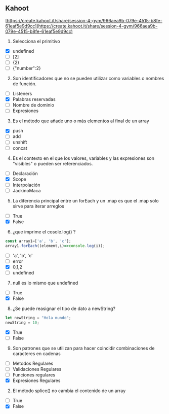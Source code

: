 
## Kahoot

[https://create.kahoot.it/share/session-4-gym/966aea9b-079e-4515-b8fe-61eaf5e9d9cc](https://create.kahoot.it/share/session-4-gym/966aea9b-079e-4515-b8fe-61eaf5e9d9cc)

1. Selecciona el primitivo

- [x] undefined
- [ ] [2]
- [ ] {2}
- [ ] {"number":2}

2. Son identificadores que no se pueden utilizar como variables o nombres de función.
- [ ] Listeners
- [x] Palabras reservadas
- [ ] Nombre de dominio
- [ ] Expresiones

3. Es el método que añade uno o más elementos al final de un array
- [x] push
- [ ] add
- [ ] unshift
- [ ] concat

4. Es el contexto en el que los valores, variables y las expresiones son "visibles" o pueden ser referenciados.
- [ ] Declaración
- [x] Scope
- [ ] Interpolación
- [ ] JackinoMaca

5. La diferencia principal entre un forEach y un .map es que el .map solo sirve para iterar arreglos
- [ ] True
- [x] False

6. ¿que imprime el cosole.log() ?
```js
const array1=['a', 'b', 'c'];
array1.forEach((element,i)=>console.log(i));
```
- [ ] 'a', 'b', 'c'
- [ ] error
- [x] 0,1,2
- [ ] undefined

7. null es lo mismo que undefined
- [ ] True
- [x] False

8. ¿Se puede reasignar el tipo de dato a newString?
```js
let newString = "Hola mundo";
newString = 10;
```
- [x] True
- [ ] False

9. Son patrones que se utilizan para hacer coincidir combinaciones de caracteres en cadenas
- [ ] Metodos Regulares
- [ ] Validaciones Regulares
- [ ] Funciones regulares
- [x] Expresiones Regulares

2. El método splice() no cambia el contenido de un array
- [ ] True
- [x] False
